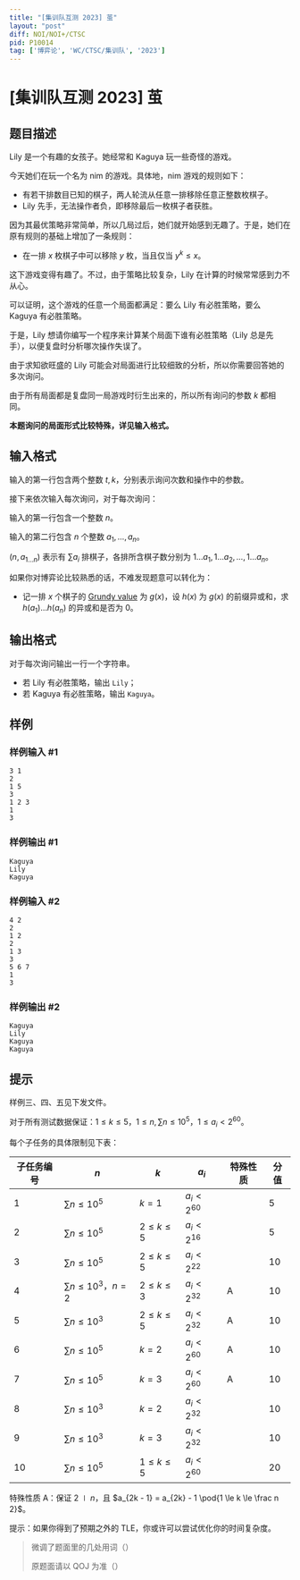 ```yaml
---
title: "[集训队互测 2023] 茧"
layout: "post"
diff: NOI/NOI+/CTSC
pid: P10014
tag: ['博弈论', 'WC/CTSC/集训队', '2023']
---
```

# [集训队互测 2023] 茧
## 题目描述

Lily 是一个有趣的女孩子。她经常和 Kaguya 玩一些奇怪的游戏。

今天她们在玩一个名为 nim 的游戏。具体地，nim 游戏的规则如下：

- 有若干排数目已知的棋子，两人轮流从任意一排移除任意正整数枚棋子。
- Lily 先手，无法操作者负，即移除最后一枚棋子者获胜。

因为其最优策略非常简单，所以几局过后，她们就开始感到无趣了。于是，她们在原有规则的基础上增加了一条规则：

- 在一排 $x$ 枚棋子中可以移除 $y$ 枚，当且仅当 $y^k \le x$。

这下游戏变得有趣了。不过，由于策略比较复杂，Lily 在计算的时候常常感到力不从心。

可以证明，这个游戏的任意一个局面都满足：要么 Lily 有必胜策略，要么 Kaguya 有必胜策略。

于是，Lily 想请你编写一个程序来计算某个局面下谁有必胜策略（Lily 总是先手），以便复盘时分析哪次操作失误了。

由于求知欲旺盛的 Lily 可能会对局面进行比较细致的分析，所以你需要回答她的多次询问。

由于所有局面都是复盘同一局游戏时衍生出来的，所以所有询问的参数 $k$ 都相同。

**本题询问的局面形式比较特殊，详见输入格式。**
## 输入格式

输入的第一行包含两个整数 $t, k$，分别表示询问次数和操作中的参数。

接下来依次输入每次询问，对于每次询问：

输入的第一行包含一个整数 $n$。

输入的第二行包含 $n$ 个整数 $a_1, \dots, a_n$。

$(n, a_{1 \dots n})$ 表示有 $\sum a_i$ 排棋子，各排所含棋子数分别为 $1 \dots a_1, 1 \dots a_2, \dots, 1 \dots a_n$。

如果你对博弈论比较熟悉的话，不难发现题意可以转化为：

- 记一排 $x$ 个棋子的 [Grundy value](https://en.wikipedia.org/wiki/Sprague%E2%80%93Grundy_theorem) 为 $g(x)$，设 $h(x)$ 为 $g(x)$ 的前缀异或和，求 $h(a_1) \dots h(a_n)$ 的异或和是否为 $0$。
## 输出格式

对于每次询问输出一行一个字符串。

- 若 Lily 有必胜策略，输出 `Lily`；
- 若 Kaguya 有必胜策略，输出 `Kaguya`。
## 样例

### 样例输入 #1
```
3 1
2
1 5
3
1 2 3
1
3

```
### 样例输出 #1
```
Kaguya
Lily
Kaguya

```
### 样例输入 #2
```
4 2
2
1 2
2
1 3
3
5 6 7
1
3

```
### 样例输出 #2
```
Kaguya
Lily
Kaguya
Kaguya

```
## 提示

样例三、四、五见下发文件。

对于所有测试数据保证：$1 \le k \le 5$，$1 \le n, \sum n \le 10^5$，$1 \le a_i \lt 2^{60}$。

每个子任务的具体限制见下表：

| 子任务编号 | $n$                        | $k$             | $a_i$          | 特殊性质 | 分值 |
| ---------- | -------------------------- | --------------- | -------------- | -------- | ---- |
| 1          | $\sum n \le 10^5$          | $k = 1$         | $a_i < 2^{60}$ |          | $5$  |
| 2          | $\sum n \le 10^5$          | $2 \le k \le 5$ | $a_i < 2^{16}$ |          | $5$  |
| 3          | $\sum n \le 10^5$          | $2 \le k \le 5$ | $a_i < 2^{22}$ |          | $10$ |
| 4          | $\sum n \le 10^3$，$n = 2$ | $2 \le k \le 3$ | $a_i < 2^{32}$ | A        | $10$ |
| 5          | $\sum n \le 10^3$          | $2 \le k \le 5$ | $a_i < 2^{32}$ | A        | $10$ |
| 6          | $\sum n \le 10^5$          | $k = 2$         | $a_i < 2^{60}$ | A        | $10$ |
| 7          | $\sum n \le 10^5$          | $k = 3$         | $a_i < 2^{60}$ | A        | $10$ |
| 8          | $\sum n \le 10^3$          | $k = 2$         | $a_i < 2^{32}$ |          | $10$ |
| 9          | $\sum n \le 10^3$          | $k = 3$         | $a_i < 2^{32}$ |          | $10$ |
| 10         | $\sum n \le 10^5$          | $1 \le k \le 5$ | $a_i < 2^{60}$ |          | $20$ |

特殊性质 A：保证 $2 \mid n$，且 $a_{2k - 1} = a_{2k} - 1 \pod{1 \le k \le \frac n 2}$。

提示：如果你得到了预期之外的 TLE，你或许可以尝试优化你的时间复杂度。

> 微调了题面里的几处用词（）
>
> 原题面请以 QOJ 为准（）

